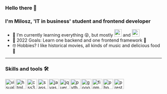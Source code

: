 ### Hello there 👋

### I'm Milosz, 'IT in business' student  and frontend developer

- 🌱 I’m currently learning everything 😝, but mostly <a href='https://www.vuejs.org'><img src="https://cdn.jsdelivr.net/gh/devicons/devicon/icons/vuejs/vuejs-original.svg" width='24' height='24' /></a> and <a href='https://www.vuejs.org'><img src="https://cdn.jsdelivr.net/gh/devicons/devicon/icons/django/django-plain.svg" width='24' height='24' /></a>
- 📖 2022 Goals: Learn one backend and one frontend framework 🤩
- 🤓 Hobbies? I like historical movies, all kinds of music and delicious food 🤤
***

### Skills and tools 🛠
<img src="https://cdn.jsdelivr.net/gh/devicons/devicon/icons/vscode/vscode-original.svg" align='left' width='32' height='32' alt='visual studio code' />
<img src="https://cdn.jsdelivr.net/gh/devicons/devicon/icons/html5/html5-original.svg" align='left' width='32' height='32' alt='html5' />
<img src="https://cdn.jsdelivr.net/gh/devicons/devicon/icons/css3/css3-original.svg" align='left' width='32' height='32' alt='css3'/>
<img src="https://cdn.jsdelivr.net/gh/devicons/devicon/icons/sass/sass-original.svg" align='left' width='32' height='32' alt='sass' />
<img src="https://cdn.jsdelivr.net/gh/devicons/devicon/icons/javascript/javascript-original.svg" align='left' width='32' height='32' alt='javascript' />
<img src="https://cdn.jsdelivr.net/gh/devicons/devicon/icons/jquery/jquery-original.svg" align='left' width='32' height='32' alt='jquery' />
<img src="https://cdn.jsdelivr.net/gh/devicons/devicon/icons/python/python-original.svg" align='left' width='32' height='32' alt='python' />
<img src="https://cdn.jsdelivr.net/gh/devicons/devicon/icons/google/google-original.svg" align='left' width='32' height='32' alt='google' />
<img src="https://cdn.jsdelivr.net/gh/devicons/devicon/icons/figma/figma-original.svg" align='left' width='32' height='32' alt='figma' />
<img src="https://cdn.jsdelivr.net/gh/devicons/devicon/icons/php/php-original.svg" align='left' width='32' height='32' alt='php' />
<img src='https://seeklogo.com/images/P/prestashop-logo-E97F09416E-seeklogo.com.png' align='left' width='32' height='32' alt='prestashop'/>
          
          
          
          
